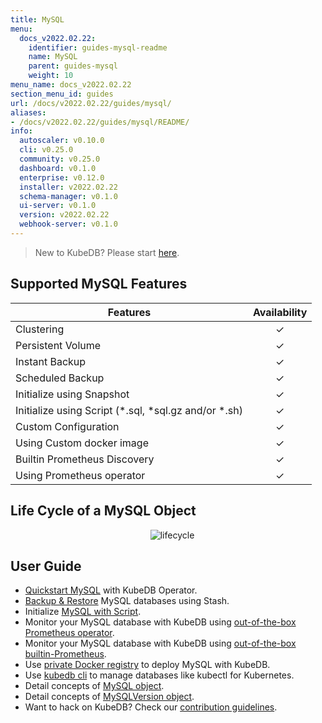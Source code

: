 ```yaml
---
title: MySQL
menu:
  docs_v2022.02.22:
    identifier: guides-mysql-readme
    name: MySQL
    parent: guides-mysql
    weight: 10
menu_name: docs_v2022.02.22
section_menu_id: guides
url: /docs/v2022.02.22/guides/mysql/
aliases:
- /docs/v2022.02.22/guides/mysql/README/
info:
  autoscaler: v0.10.0
  cli: v0.25.0
  community: v0.25.0
  dashboard: v0.1.0
  enterprise: v0.12.0
  installer: v2022.02.22
  schema-manager: v0.1.0
  ui-server: v0.1.0
  version: v2022.02.22
  webhook-server: v0.1.0
---
```


> New to KubeDB? Please start [here](/docs/v2022.02.22/README).

## Supported MySQL Features

| Features                                                | Availability |
| ------------------------------------------------------- | :----------: |
| Clustering                                              |   &#10003;   |
| Persistent Volume                                       |   &#10003;   |
| Instant Backup                                          |   &#10003;   |
| Scheduled Backup                                        |   &#10003;   |
| Initialize using Snapshot                               |   &#10003;   |
| Initialize using Script (\*.sql, \*sql.gz and/or \*.sh) |   &#10003;   |
| Custom Configuration                                    |   &#10003;   |
| Using Custom docker image                               |   &#10003;   |
| Builtin Prometheus Discovery                            |   &#10003;   |
| Using Prometheus operator                               |   &#10003;   |

## Life Cycle of a MySQL Object

<p align="center">
  <img alt="lifecycle"  src="/docs/v2022.02.22/images/mysql/mysql-lifecycle.png" >
</p>

## User Guide

- [Quickstart MySQL](/docs/v2022.02.22/guides/mysql/quickstart/) with KubeDB Operator.
- [Backup & Restore](/docs/v2022.02.22/guides/mysql/backup/overview/) MySQL databases using Stash.
- Initialize [MySQL with Script](/docs/v2022.02.22/guides/mysql/initialization/).
- Monitor your MySQL database with KubeDB using [out-of-the-box Prometheus operator](/docs/v2022.02.22/guides/mysql/monitoring/prometheus-operator/).
- Monitor your MySQL database with KubeDB using [out-of-the-box builtin-Prometheus](/docs/v2022.02.22/guides/mysql/monitoring/builtin-prometheus/).
- Use [private Docker registry](/docs/v2022.02.22/guides/mysql/private-registry/) to deploy MySQL with KubeDB.
- Use [kubedb cli](/docs/v2022.02.22/guides/mysql/cli/) to manage databases like kubectl for Kubernetes.
- Detail concepts of [MySQL object](/docs/v2022.02.22/guides/mysql/concepts/database/).
- Detail concepts of [MySQLVersion object](/docs/v2022.02.22/guides/mysql/concepts/catalog/).
- Want to hack on KubeDB? Check our [contribution guidelines](/docs/v2022.02.22/CONTRIBUTING).
